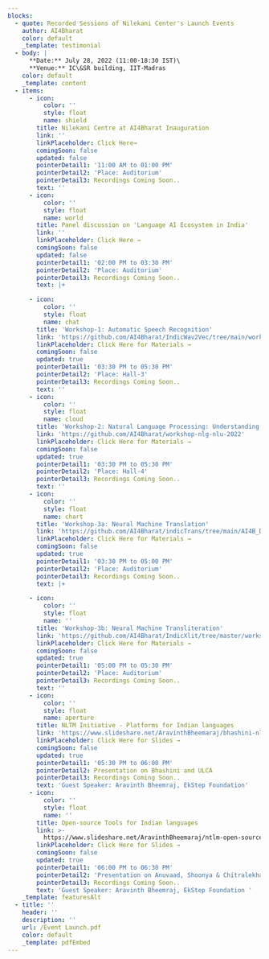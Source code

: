 ```yaml
---
blocks:
  - quote: Recorded Sessions of Nilekani Center's Launch Events
    author: AI4Bharat
    color: default
    _template: testimonial
  - body: |
      **Date:** July 28, 2022 (11:00-18:30 IST)\
      **Venue:** IC\&SR building, IIT-Madras
    color: default
    _template: content
  - items:
      - icon:
          color: ''
          style: float
          name: shield
        title: Nilekani Centre at AI4Bharat Inauguration
        link: ''
        linkPlaceholder: Click Here→
        comingSoon: false
        updated: false
        pointerDetail1: '11:00 AM to 01:00 PM'
        pointerDetail2: 'Place: Auditorium'
        pointerDetail3: Recordings Coming Soon..
        text: ''
      - icon:
          color: ''
          style: float
          name: world
        title: Panel discussion on 'Language AI Ecosystem in India'
        link: ''
        linkPlaceholder: Click Here →
        comingSoon: false
        updated: false
        pointerDetail1: '02:00 PM to 03:30 PM'
        pointerDetail2: 'Place: Auditorium'
        pointerDetail3: Recordings Coming Soon..
        text: |+

      - icon:
          color: ''
          style: float
          name: chat
        title: 'Workshop-1: Automatic Speech Recognition'
        link: 'https://github.com/AI4Bharat/IndicWav2Vec/tree/main/workshop-2022/'
        linkPlaceholder: Click Here for Materials →
        comingSoon: false
        updated: true
        pointerDetail1: '03:30 PM to 05:30 PM'
        pointerDetail2: 'Place: Hall-3'
        pointerDetail3: Recordings Coming Soon..
        text: ''
      - icon:
          color: ''
          style: float
          name: cloud
        title: 'Workshop-2: Natural Language Processing: Understanding & Generation'
        link: 'https://github.com/AI4Bharat/workshop-nlg-nlu-2022'
        linkPlaceholder: Click Here for Materials →
        comingSoon: false
        updated: true
        pointerDetail1: '03:30 PM to 05:30 PM'
        pointerDetail2: 'Place: Hall-4'
        pointerDetail3: Recordings Coming Soon..
        text: ''
      - icon:
          color: ''
          style: float
          name: chart
        title: 'Workshop-3a: Neural Machine Translation'
        link: 'https://github.com/AI4Bharat/indicTrans/tree/main/AI4B_Demo'
        linkPlaceholder: Click Here for Materials →
        comingSoon: false
        updated: true
        pointerDetail1: '03:30 PM to 05:00 PM'
        pointerDetail2: 'Place: Auditorium'
        pointerDetail3: Recordings Coming Soon..
        text: |+

      - icon:
          color: ''
          style: float
          name: ''
        title: 'Workshop-3b: Neural Machine Transliteration'
        link: 'https://github.com/AI4Bharat/IndicXlit/tree/master/workshop'
        linkPlaceholder: Click Here for Materials →
        comingSoon: false
        updated: true
        pointerDetail1: '05:00 PM to 05:30 PM'
        pointerDetail2: 'Place: Auditorium'
        pointerDetail3: Recordings Coming Soon..
        text: ''
      - icon:
          color: ''
          style: float
          name: aperture
        title: NLTM Initiative - Platforms for Indian languages
        link: 'https://www.slideshare.net/AravinthBheemaraj/bhashini-nltm-tools'
        linkPlaceholder: Click Here for Slides →
        comingSoon: false
        updated: true
        pointerDetail1: '05:30 PM to 06:00 PM'
        pointerDetail2: Presentation on Bhashini and ULCA
        pointerDetail3: Recordings Coming Soon..
        text: 'Guest Speaker: Aravinth Bheemraj, EkStep Foundation'
      - icon:
          color: ''
          style: float
          name: ''
        title: Open-source Tools for Indian languages
        link: >-
          https://www.slideshare.net/AravinthBheemaraj/ntlm-open-source-language-ai-tools
        linkPlaceholder: Click Here for Slides →
        comingSoon: false
        updated: true
        pointerDetail1: '06:00 PM to 06:30 PM'
        pointerDetail2: 'Presentation on Anuvaad, Shoonya & Chitralekha'
        pointerDetail3: Recordings Coming Soon..
        text: 'Guest Speaker: Aravinth Bheemraj, EkStep Foundation '
    _template: featuresAlt
  - title: ''
    header: ''
    description: ''
    url: /Event Launch.pdf
    color: default
    _template: pdfEmbed
---
```


